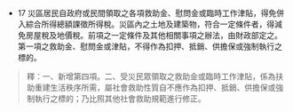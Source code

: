 * 17 災區居民自政府或民間領取之各項救助金、慰問金或臨時工作津貼，得免併入綜合所得總額課徵所得稅。災區內之土地及建築物，符合一定條件者，得減免房屋稅及地價稅。前項之一定條件及其他相關事項之辦法，由財政部定之。第一項之救助金、慰問金或津貼，不得作為扣押、抵銷、供擔保或強制執行之標的。

> 釋：一、新增第四項。二、受災民眾領取之救助金或臨時工作津貼，係為扶助重建生活秩序所需，屬社會救助性質自不應作為扣押、抵銷、供擔保或強制執行之標的；乃比照其他社會救助規範進行修正。

